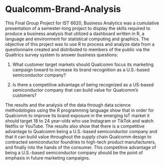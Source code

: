 # Qualcomm-Brand-Analysis
This Final Group Project for IST 6620, Business Analytics was a cumulative presentation of a semester-long project to display the skills required to produce a business analysis that utilized a dashboard written in R, a language and environment for statistical computing and graphics. The objective of this project was to use R to process and analyze data from a questionnaire created and distributed to members of the public via the Qualtrics survey system to answer business questions: 

1) What customer target markets should Qualcomm focus its marketing campaign toward to increase its brand recognition as a U.S.-based semiconductor company?

2) Is there a competitive advantage of being recognized as a US-based semiconductor company that can build value for Qualcomm’s customers?

The results and the analysis of the data through data science methodologies using the R programming language show that in order for Qualcomm to improve its brand exposure in the emerging IoT market it should target 18 to 24 year-olds who use Instagram or TikTok and watch Netflix or YouTube. The results also show that there is a competitive advantage to Qualcomm being a U.S.-based semiconductor company and that it can build value throughout the supply chain Qualcomm design to contracted semiconductor foundries to high-tech product manufacturers, and finally into the hands of the consumer. This competitive advantage of being a U.S.-based semiconductor company should be the point of emphasis in future marketing campaigns.
